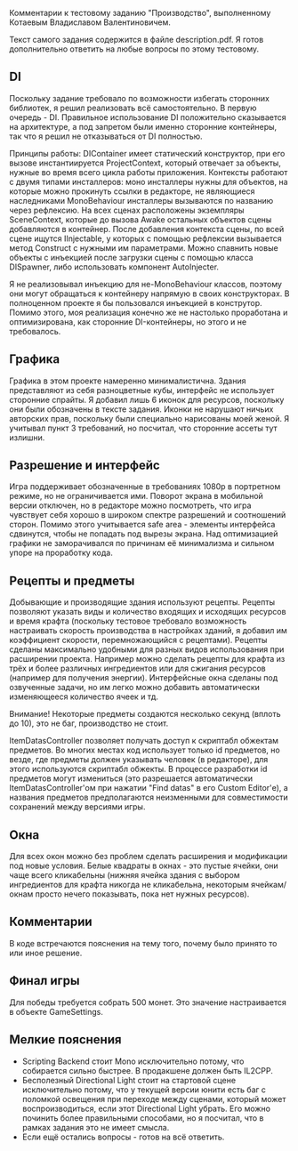 Комментарии к тестовому заданию "Производство", выполненному Котаевым Владиславом Валентиновичем.

Текст самого задания содержится в файле description.pdf.
Я готов дополнительно ответить на любые вопросы по этому тестовому.

## DI
Поскольку задание требовало по возможности избегать сторонних библиотек, я решил реализовать всё самостоятельно.
В первую очередь - DI. Правильное использование DI положительно сказывается на архитектуре, а под запретом были именно сторонние контейнеры, так что я решил не отказываться от DI полностью.

Принципы работы: 
DIContainer имеет статический конструктор, при его вызове инстантиируется ProjectContext, который отвечает за объекты, нужные во время всего цикла работы приложения.
Контексты работают с двумя типами инсталлеров: моно инсталлеры нужны для объектов, на которые можно прокинуть ссылки в редакторе, не являющиеся наследниками MonoBehaviour инсталлеры вызываются по названию через рефлексию.
На всех сценах расположены экземпляры SceneContext, которые до вызова Awake остальных объектов сцены добавляются в контейнер. 
После добавления контекста сцены, по всей сцене ищутся IInjectable, у которых с помощью рефлексии вызывается метод Construct с нужными им параметрами.
Можно спавнить новые объекты с инъекцией после загрузки сцены с помощью класса DISpawner, либо использовать компонент AutoInjecter.

Я не реализовывал инъекцию для не-MonoBehaviour классов, поэтому они могут обращаться к контейнеру напрямую в своих конструкторах. В полноценном проекте я бы пользовался инъекцией в конструтор.  Помимо этого, моя реализация конечно же не настолько проработана и оптимизирована, как сторонние DI-контейнеры, но этого и не требовалось.

## Графика
Графика в этом проекте намеренно минималистична. Здания представляют из себя разноцветные кубы, интерфейс не использует сторонние спрайты. Я добавил лишь 6 иконок для ресурсов, поскольку они были обозначены в тексте задания. Иконки не нарушают ничьих авторских прав, поскольку были специально нарисованы моей женой.
Я учитывал пункт 3 требований, но посчитал, что сторонние ассеты тут излишни.

## Разрешение и интерфейс
Игра поддерживает обозначенные в требованиях 1080р в портретном режиме, но не ограничивается ими. Поворот экрана в мобильной версии отключен, но в редакторе можно посмотреть, что игра чувствует себя хорошо в широком спектре разрешений и соотношений сторон.
Помимо этого учитывается safe area - элементы интерфейса сдвинутся, чтобы не попадать под вырезы экрана.
Над оптимизацией графики не заморачивался по причинам её минимализма и сильном упоре на проработку кода.

## Рецепты и предметы
Добывающие и производящие здания используют рецепты. Рецепты позволяют указать виды и количество входящих и исходящих ресурсов и время крафта (поскольку тестовое требовало возможность настраивать скорость производства в настройках зданий, я добавил им коэффициент скорости, перемножающийся с рецептами). Рецепты сделаны максимально удобными для разных видов использования при расширении проекта. Например можно сделать рецепты для крафта из трёх и более различных ингредиентов или для сжигания ресурсов (например для получения энергии).
Интерфейсные окна сделаны под озвученные задачи, но им легко можно добавить автоматически изменяющееся количество ячеек и тд.

Внимание! Некоторые предметы создаются несколько секунд (вплоть до 10), это не баг, производство не стоит.

ItemDatasController позволяет получать доступ к скриптабл обжектам предметов. Во многих местах код использует только id предметов, но везде, где предметы должен указывать человек (в редакторе), для этого используются скриптабл обжекты. В процессе разработки id предметов могут измениться (это разрешается автоматически ItemDatasController'ом при нажатии "Find datas" в его Custom Editor'е), а названия предметов предполагаются неизменными для совместимости сохранений между версиями игры.

## Окна
Для всех окон можно без проблем сделать расширения и модификации под новые условия.
Белые квадраты в окнах - это пустые ячейки, они чаще всего кликабельны (нижняя ячейка здания с выбором ингредиентов для крафта никогда не кликабельна, некоторым ячейкам/окнам просто нечего показывать, пока нет нужных ресурсов). 

## Комментарии
В коде встречаются пояснения на тему того, почему было принято то или иное решение.

## Финал игры
Для победы требуется собрать 500 монет. Это значение настраивается в объекте GameSettings. 

## Мелкие пояснения
- Scripting Backend cтоит Mono исключительно потому, что собирается сильно быстрее. В продакшене должен быть IL2CPP.
- Бесполезный Directional Light стоит на стартовой сцене исключительно потому, что у текущей версии юнити есть баг с поломкой освещения при переходе между сценами, который может воспроизводиться, если этот Directional Light убрать. Его можно починить более правильными способами, но я посчитал, что в рамках задания это не имеет смысла.
- Если ещё остались вопросы - готов на всё ответить.